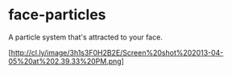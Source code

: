 face-particles
==============

A particle system that's attracted to your face.

[http://cl.ly/image/3h1s3F0H2B2E/Screen%20shot%202013-04-05%20at%202.39.33%20PM.png]